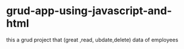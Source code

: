 # grud-app-using-javascript-and-html

this a grud project that (great ,read, ubdate,delete) data of employees
